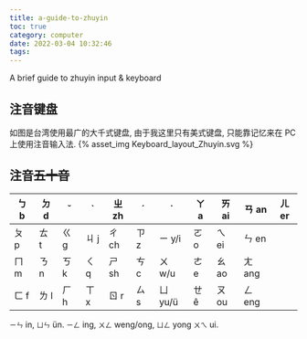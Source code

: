 ```yaml
---
title: a-guide-to-zhuyin
toc: true
category: computer
date: 2022-03-04 10:32:46
tags:
---
```


A brief guide to zhuyin input & keyboard

<!-- more -->

## 注音键盘

如图是台湾使用最广的大千式键盘, 由于我这里只有美式键盘, 只能靠记忆来在 PC 上使用注音输入法.
{% asset_img Keyboard_layout_Zhuyin.svg %}

## 注音<del>五十音</del>

| ㄅ b | ㄉ d | ˇ | ˋ | ㄓ zh | ˊ | ˙ | ㄚ a | ㄞ ai | ㄢ an | ㄦ er |
|---|---|---|---|---|---|---|---|---|---|---|
| ㄆ p | ㄊ t | ㄍ g | ㄐ j | ㄔ ch | ㄗ z | ㄧ y/i | ㄛ o | ㄟ ei | ㄣ en |  |
| ㄇ m | ㄋ n | ㄎ k | ㄑ q | ㄕ sh | ㄘ c | ㄨ w/u | ㄜ e | ㄠ ao | ㄤ ang |  |
| ㄈ f | ㄌ l | ㄏ h | ㄒ x | ㄖ r | ㄙ s | ㄩ yu/ü | ㄝ ê | ㄡ ou | ㄥ eng |  |


`ㄧㄣ` in, `ㄩㄣ` ün.
`ㄧㄥ` ing, `ㄨㄥ` weng/ong, `ㄩㄥ` yong
`ㄨㄟ` ui.

